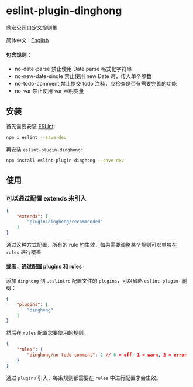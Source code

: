 # eslint-plugin-dinghong

鼎宏公司自定义规则集

简体中文 | [English](./README-EN.md)

#### 包含规则：
- no-date-parse  禁止使用 Date.parse 格式化字符串
- no-new-date-single  禁止使用 new Date 时，传入单个参数
- no-todo-comment  禁止提交 todo 注释，应检查是否有需要完善的功能
- no-var  禁止使用 var 声明变量

## 安装

首先需要安装 [ESLint](https://eslint.org/):

```sh
npm i eslint --save-dev
```

再安装 `eslint-plugin-dinghong`:

```sh
npm install eslint-plugin-dinghong --save-dev
```

## 使用
### 可以通过配置 extends 来引入
```json
{
    "extends": [
        "plugin:dinghong/recommended"
    ]
}
```
通过这种方式配置，所有的 rule 均生效，如果需要调整某个规则可以单独在 `rules` 进行覆盖 
#### 或者，通过配置 plugins 和 rules
添加 `dinghong` 到 `.eslintrc` 配置文件的 `plugins`，可以省略 `eslint-plugin-` 前缀：

```json
{
    "plugins": [
        "dinghong"
    ]
}
```

然后在 `rules` 配置您要使用的规则。

```json
{
    "rules": {
        "dinghong/no-todo-comment": 2 // 0 = off, 1 = warn, 2 = error
    }
}
```
通过 `plugins` 引入，每条规则都需要在 `rules` 中进行配置才会生效。
